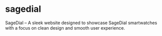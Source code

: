 # sagedial
SageDial – A sleek website designed to showcase SageDial smartwatches with a focus on clean design and smooth user experience.
